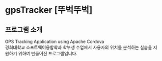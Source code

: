 # gpsTracker [뚜벅뚜벅]
## 프로그램 소개
GPS Tracking Application using Apache Cordova<br>
경희대학교 소프트웨어융합학과 학부생 수업에서 사용자의 위치를 분석하는 실습을 지원하기 위하여 만들어진 프로그램입니다.<br>
